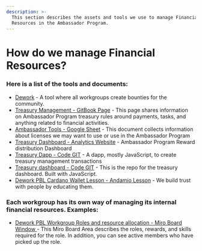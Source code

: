 ```yaml
---
description: >-
  This section describes the assets and tools we use to manage Financial
  Resources in the Ambassador Program.
---
```


# How do we manage Financial Resources?

### Here is a list of the tools and documents:

* [Dework](https://app.dework.xyz/singularitynet-ambas) - A tool where all workgroups create bounties for the community.
* [Treasury Management - GitBook Page](https://snet-ambassadors.gitbook.io/home/group-1/treasury-management) - This page shares information on Ambassador Program treasury rules around payments, tasks, and anything related to financial activities.
* [Ambassador Tools - Google Sheet](https://docs.google.com/spreadsheets/d/1hFAp0dm5Tmoh29EgxC9r5XTey\_EWeb9lRdrI0JCpbPk/edit?usp=sharing) - This document collects information about licenses we may want to use or use in the Ambassador Program
* [Treasury Dashboard - Analytics Website](https://treasuryguild.com/Singularity%20Net) - Ambassador Program Reward distribution Dashboard
* [Treasury Dapp - Code GIT](https://github.com/treasuryguild/treasury-dapp) - A dapp, mostly JavaScript, to create treasury management transactions
* [Treasury dashboard - Code GIT](https://github.com/treasuryguild/treasury-dashboard) - This is the repo for the treasury dashboard. Built with JavaScript.
* [Dework PBL Cardano Wallet Lesson - Andamio Lesson](https://andamio-andamiojs-starter-396alii9p-gimbalabs.vercel.app/course/module/101/1014) - We build trust with people by educating them.

### Each workgroup has its own way of managing its internal financial resources. Examples:

* [Dework PBL Workgroup Roles and resource allocation - Miro Board Window ](https://miro.com/app/board/uXjVM7pbrUg=/?moveToWidget=3458764559517993230\&cot=14)- This Miro Board Area describes the roles, rewards, and skills required for the role. In addition, you can see active members who have picked up the role.

